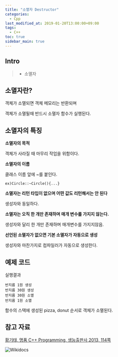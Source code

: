 ```yaml
---
title: "소멸자 Destructor"
categories: 
  - Cpp
last_modified_at: 2019-01-20T13:00:00+09:00
tags: 
  - C++
toc: true
sidebar_main: true
---
```


## Intro

> - 소멸자

## 소멸자란?

객체가 소멸되면 객체 메모리는 반환되며

객체가 소멸될때 반드시 소멸자 함수가 실행된다.

## 소멸자의 특징

**소멸자의 목적**

객체가 사라질 때 마무리 작업을 위함이다.



**소멸자의 이름**

클래스 이름 앞에 ~를 붙인다.

``ex)Circle::~Circle(){...}``



**소멸자는 리턴 타입이 없으며 어떤 값도 리턴해서는 안 된다**

생성자와 동일하다.



**소멸자는 오직 한 개만 존재하며 매개 변수를 가지지 않는다.**

생성자와 달리 한 개만 존재하며 매개변수를 가지지않음.



**선언된 소멸자가 없으면 기본 소멸자가 자동으로 생성**

생성자와 마찬가지로 컴파일러가 자동으로 생성한다.


## 예제 코드

<script src="https://gist.github.com/lesslate/ed7f5e387f389f49a4cfa5b0aee45aea.js"></script>


실행결과

```
반지름 1원 생성
반지름 30원 생성
반지름 30원 소멸
반지름 1원 소멸
```

함수의 스택에 생성된 pizza, donut 순서로 객체가 소멸된다.


## 참고 자료

[황기태, 명품 C++ Programming, 생능출판사,2013, 114쪽](https://book.naver.com/bookdb/book_detail.nhn?bid=7275362)

![Wikidocs](https://wikidocs.net/17145)